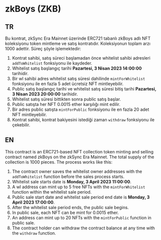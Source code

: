# zkBoys (ZKB)

## TR
Bu kontrat, zkSync Era Mainnet üzerinde ERC721 tabanlı zkBoys adlı NFT koleksiyonu token mintleme ve satış kontratıdır. Koleksiyonun toplam arzı 1000 adettir. Süreç şöyle işlemektedir:
1. Kontrat sahibi, satış süreci başlamadan önce whitelist sahibi adresleri `addToWhitelist` fonksiyonu ile kaydeder.
2. Whitelist satış başlangıç tarihi **Pazartesi, 3 Nisan 2023 14:00:00** tarihidir.
3. Bir wl sahibi adres whitelist satış süresi dahilinde `mintForWhitelist` fonksiyonu ile en fazla 5 adet ücretsiz NFT mintleyebilir.
4. Public satış başlangıç tarihi ve whitelist satış süresi bitiş tarihi **Pazartesi, 3 Nisan 2023 20:00:00** tarihidir.
5. Whitelist satış süresi bittikten sonra public satış başlar.
6. Public satışta her NFT 0.0015 ether karşılığı mint edilir.
7. Bir adres public satışta `mintForPublic` fonksiyonu ile en fazla 20 adet NFT mintleyebilir.
8. Kontrat sahibi, kontrat bakiyesini istediği zaman `withdraw` fonksiyonu ile çekebilir.

## EN
This contract is an ERC721-based NFT collection token minting and selling contract named zkBoys on the zkSync Era Mainnet. The total supply of the collection is 1000 pieces. The process works like this:
1. The contract owner saves the whitelist owner addresses with the `addToWhitelist` function before the sales process starts.
2. Whitelist sale starts date is **Monday, 3 April 2023 11:00:00**.
3. A wl address can mint up to 5 free NFTs with the `mintForWhitelist` function within the whitelist sale period.
4. Public sale start date and whitelist sale period end date is **Monday, 3 April 2023 17:00:00**.
5. After the whitelist sale period ends, the public sale begins.
6. In public sale, each NFT can be mint for 0.0015 ether.
7. An address can mint up to 20 NFTs with the `mintForPublic` function in public sale.
8. The contract holder can withdraw the contract balance at any time with the `withdraw` function.

